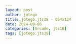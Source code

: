 ```yaml
---
layout: post
author: jotego
title: jotego.jts18 - 0645124
date: 2024-09-08
categories: [Arcade, jts18]
tags: [jotego.jts18]
---
```


